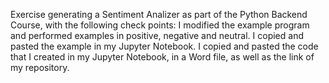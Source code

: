 Exercise generating a Sentiment Analizer as part of the Python Backend Course, with the following check points:
I modified the example program and performed examples in positive, negative and neutral.
I copied and pasted the example in my Jupyter Notebook.
I copied and pasted the code that I created in my Jupyter Notebook, in a Word file, as well as the link of my repository.
